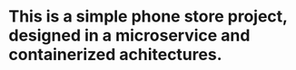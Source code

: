 # This is a simple phone store project, designed in a microservice and containerized achitectures.  
